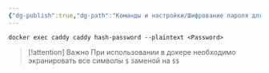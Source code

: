 ```yaml
---
{"dg-publish":true,"dg-path":"Команды и настройки/Шифрование пароля для basicauth Caddy.md","permalink":"/komandy-i-nastrojki/shifrovanie-parolya-dlya-basicauth-caddy/","tags":[""],"updated":"2024-10-13T20:33:28+03:00"}
---
```




```shell
docker exec caddy caddy hash-password --plaintext <Password>
```

> [!attention] Важно
> При использовании в докере необходимо экранировать все символы `$` заменой на `$$` 